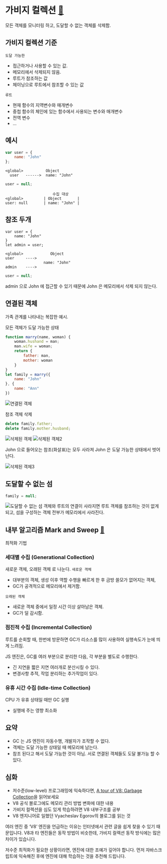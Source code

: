 # 가비지 컬렉션 [:link:](https://ko.javascript.info/garbage-collection)
모든 객체를 모니터링 하고, 도달할 수 없는 객체를 삭제함.

## 가비지 컬렉션 기준
`도달 가능한` 
- 접근하거나 사용할 수 있는 값. 
- 메모리에서 삭제되지 않음.
- 루트가 참조하는 값
- 체이닝으로 루트에서 참조할 수 있는 값

`루트`
- 현재 함수의 지역변수와 매개변수
- 중첩 함수의 체인에 있는 함수에서 사용되는 변수와 매개변수
- 전역 변수
- ...

## 예시
```javascript
var user = {
    name: "John"
};
```
```text
<global>          Object
  user   ------>  name: "John"
```
```javascript
user = null;
```
```text
                     수집 대상 
<global>         | Object       |
user: null       | name: "John" |
```
## 참조 두개
```text
var user = {
    name: "John"
}
let admin = user;
```
```text
<global>            Object
user     ---->
                 name: "John"
admin    ---->
```
```javascript
user = null;
```
admin 으로 John 에 접근할 수 있기 때문에 John 은 메모리에서 삭제 되지 않는다.

## 연결된 객체
가족 관계를 나타내는 복잡한 예시.

모든 객체가 도달 가능한 상태
```javascript
function marry(name, woman) {
    woman.hushand = man;
    man.wife = woman;
    return {
        father: man,
        mother: woman    
    }
}
let family = marry({
    name: "John"
}, {
    name: "Ann"
})
```
![연결된 객체](/img/GC/GC_connected_object.png)

참조 객체 삭제
```javascript
delete family.father;
delete family.mother.husband;
```
![삭제된 객체](/img/GC/GC_connection_delete.png)
![삭제된 객체2](/img/GC/GC_connection_delete2.png)

John 으로 들어오는 참조(화살표)는 모두 사라져 John 은 도달 가능한 상태에서 벗어난다.

![삭제된 객체3](/img/GC/GC_connection_delete_result.png)

## 도달할 수 없는 섬
```javascript
family = null;
```
![도달할 수 없는 섬](/img/GC/GC_isolated.png)
객체와 루트의 연결이 사라지면 루트 객체를 참조하는 것이 없게 되고,
섬을 구성하는 객체 전부가 메모리에서 사라진다.

## 내부 알고리즘 Mark and Sweep [:link:](./JS%20메모리%20누수#mark-and-sweep-알고리즘)

최적화 기법
### 세대별 수집 (Generational Collection)
새로운 객체, 오래된 객체 로 나눈다.
`새로운 객체`
- 대부분의 객체, 생성 이후 역할 수행을 빠르게 한 후 금방 쓸모가 없어지는 객체,
- GC가 공격적으로 메모리에서 제거함.

`오래된 객체`
- 새로운 객체 중에서 일정 시간 이상 살아남은 객체.
- GC가 덜 감시함.

### 점진적 수집 (Incremental Collection)
루트를 순회할 때, 한번에 방문하면 GC가 리소스를 많이 사용하여 실행속도가 눈에 띄게 느려짐.

JS 엔진은, GC를 여러 부분으로 분리한 다음, 각 부분을 별도로 수행한다.
- 긴 지연을 짧은 지연 여러개로 분산시킬 수 있다.
- 변경사항 추적, 작업 분리하는 추가작업이 있다.

### 유휴 시간 수집 (Idle-time Collection)
CPU 가 유휴 상태일 때만 GC 실행
- 실행에 주는 영향 최소화

## 요약
- GC 는 JS 엔진이 자동수행, 개발자가 조작할 수 없다.
- 객체는 도달 가능한 상태일 때 메모리에 남는다.
- 참조 된다고 해서 도달 가능한 것이 아님. 서로 연결된 객체들도 도달 불가능 할 수 있다.

## 심화
- 저수준(low-level) 프로그래밍에 익숙하다면, [A tour of V8: Garbage Collection](http://jayconrod.com/posts/55/a-tour-of-v8-garbage-collection)을 읽어보세요
- V8 공식 블로그에도 메모리 관리 방법 변화에 대한 내용
- 가비지 컬렉션을 심도 있게 학습하려면 V8 내부구조를 공부
- V8 엔지니어로 일했던 Vyacheslav Egorov의 블로그를 읽는 것

여러 엔진 중 ‘V8’ 엔진을 언급하는 이유는 인터넷에서 관련 글을 쉽게 찾을 수 있기 때문입니다. V8과 타 엔진들은 동작 방법이 비슷한데, 가비지 컬렉션 동작 방식에는 많은 차이가 있습니다.

저수준 최적화가 필요한 상황이라면, 엔진에 대한 조예가 깊어야 합니다. 먼저 자바스크립트에 익숙해진 후에 엔진에 대해 학습하는 것을 추천해 드립니다.
